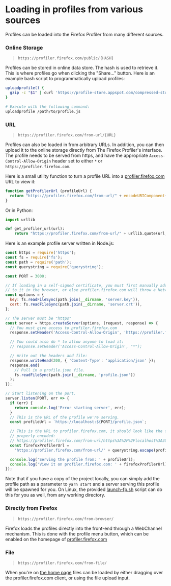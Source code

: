 # Loading in profiles from various sources

Profiles can be loaded into the Firefox Profiler from many different sources.

### Online Storage

> `https://profiler.firefox.com/public/{HASH}`

Profiles can be stored in online data store. The hash is used to retrieve it. This is where profiles go when clicking the "Share..." button. Here is an example bash script to programmatically upload profiles:

```bash
uploadprofile() {
  gzip -c "$1" | curl 'https://profile-store.appspot.com/compressed-store' --compressed --data-binary @- | awk '{print "Hosted at: https://profiler.firefox.com/public/"$1}'
}

# Execute with the following command:
uploadprofile /path/to/profile.js
```

### URL

> `https://profiler.firefox.com/from-url/{URL}`

Profiles can also be loaded in from arbitrary URLs. In addition, you can then upload it to the online storage directly from The Firefox Profiler's interface. The profile needs to be served from https, and have the appropriate `Access-Control-Allow-Origin` header set to either `*` or `https://profiler.firefox.com`.

Here is a small utility function to turn a profile URL into a [profiler.firefox.com](https://profiler.firefox.com) URL to view it:

```js
function getProfilerUrl (profileUrl) {
  return "https://profiler.firefox.com/from-url/" + encodeURIComponent(profileUrl)};
}
```

Or in Python:

```python
import urllib

def get_profiler_url(url):
    return "https://profiler.firefox.com/from-url/" + urllib.quote(url, safe="")
```

Here is an example profile server written in Node.js:

```js
const https = require('https');
const fs = require('fs');
const path = require('path');
const querystring = require('querystring');

const PORT = 3000;

// If loading in a self-signed certificate, you must first manually add an exception
// to it in the browser, or else profiler.firefox.com will throw a NetworkError error.
const options = {
  key: fs.readFileSync(path.join(__dirname, 'server.key')),
  cert: fs.readFileSync(path.join(__dirname, 'server.crt')),
};

// The server must be "https"
const server = https.createServer(options, (request, response) => {
  // You must give access to profiler.firefox.com
  response.setHeader('Access-Control-Allow-Origin', 'https://profiler.firefox.com');

  // You could also do * to allow anyone to load it:
  // response.setHeader('Access-Control-Allow-Origin', "*");

  // Write out the headers and file:
  response.writeHead(200, { 'Content-Type': 'application/json' });
  response.end(
    // Pull in a profile.json file.
    fs.readFileSync(path.join(__dirname, 'profile.json'))
  );
});

// Start listening on the port.
server.listen(PORT, err => {
  if (err) {
    return console.log('Error starting server', err);
  }
  // This is the URL of the profile we're serving.
  const profileUrl = `https://localhost:${PORT}/profile.json`;

  // This is the URL to profiler.firefox.com, it should look like the following when
  // properly encoded:
  // https://profiler.firefox.com/from-url/https%3A%2F%2Flocalhost%3A3000%2Fprofile.json
  const firefoxProfilerUrl =
    'https://profiler.firefox.com/from-url/' + querystring.escape(profileUrl);

  console.log('Serving the profile from: ' + profileUrl);
  console.log('View it on profiler.firefox.com: ' + firefoxProfilerUrl);
});
```

Note that if you have a copy of the project locally, you can simply add the profile path as a parameter to `yarn start` and a server serving this profile will be spawned for you. On Linux, the provided [launch-fp.sh](../bin/launch-fp.sh) script can do this for you as well, from any working directory.

### Directly from Firefox

> `https://profiler.firefox.com/from-browser/`

Firefox loads the profiles directly into the front-end through a WebChannel mechanism. This is done with the profile menu button, which can be enabled on the homepage of [profiler.firefox.com](https://profiler.firefox.com/)

### File

> `https://profiler.firefox.com/from-file/`

When you're on [the home page](https://profiler.firefox.com) files can be loaded by either dragging over the profiler.firefox.com client, or using the file upload input.
